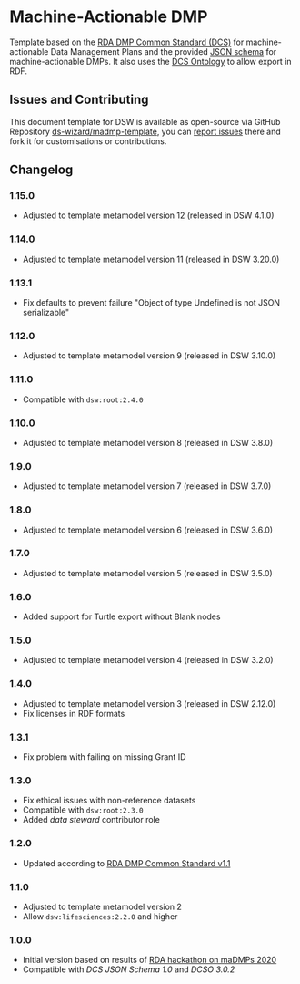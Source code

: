 # Machine-Actionable DMP

Template based on the [RDA DMP Common Standard (DCS)](https://github.com/RDA-DMP-Common/RDA-DMP-Common-Standard) for machine-actionable Data Management Plans and the provided [JSON schema](https://github.com/RDA-DMP-Common/RDA-DMP-Common-Standard/tree/master/examples/JSON/JSON-schema) for machine-actionable DMPs. It also uses the [DCS Ontology](https://github.com/RDA-DMP-Common/RDA-DMP-Common-Standard/tree/master/ontologies) to allow export in RDF.


## Issues and Contributing

This document template for DSW is available as open-source via GitHub Repository [ds-wizard/madmp-template](https://github.com/ds-wizard/madmp-template), you can [report issues](https://github.com/ds-wizard/madmp-template/issues) there and fork it for customisations or contributions.


## Changelog

### 1.15.0

- Adjusted to template metamodel version 12 (released in DSW 4.1.0)

### 1.14.0

- Adjusted to template metamodel version 11 (released in DSW 3.20.0)

### 1.13.1

- Fix defaults to prevent failure "Object of type Undefined is not JSON serializable"

### 1.12.0

- Adjusted to template metamodel version 9 (released in DSW 3.10.0)

### 1.11.0

- Compatible with `dsw:root:2.4.0`

### 1.10.0

- Adjusted to template metamodel version 8 (released in DSW 3.8.0)

### 1.9.0

- Adjusted to template metamodel version 7 (released in DSW 3.7.0)

### 1.8.0

- Adjusted to template metamodel version 6 (released in DSW 3.6.0)

### 1.7.0

- Adjusted to template metamodel version 5 (released in DSW 3.5.0)

### 1.6.0

- Added support for Turtle export without Blank nodes

### 1.5.0

- Adjusted to template metamodel version 4 (released in DSW 3.2.0)

### 1.4.0

- Adjusted to template metamodel version 3 (released in DSW 2.12.0)
- Fix licenses in RDF formats

### 1.3.1

- Fix problem with failing on missing Grant ID

### 1.3.0

- Fix ethical issues with non-reference datasets
- Compatible with `dsw:root:2.3.0`
- Added *data steward* contributor role

### 1.2.0

- Updated according to [RDA DMP Common Standard v1.1](https://github.com/RDA-DMP-Common/RDA-DMP-Common-Standard/releases/tag/v1.1)

### 1.1.0

- Adjusted to template metamodel version 2
- Allow `dsw:lifesciences:2.2.0` and higher

### 1.0.0

- Initial version based on results of [RDA hackathon on maDMPs 2020](https://rda-dmp-common.github.io/hackathon-2020/)
- Compatible with *DCS JSON Schema 1.0* and *DCSO 3.0.2*

